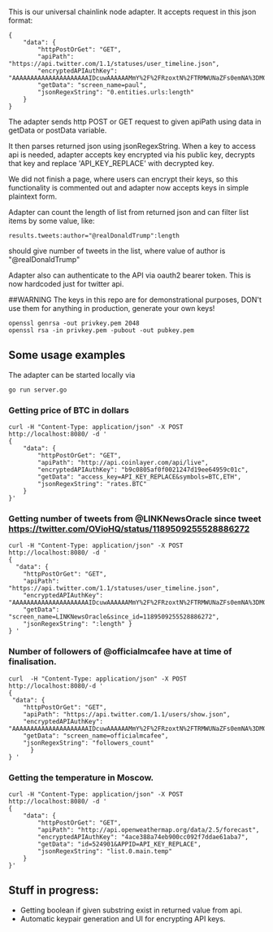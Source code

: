 This is our universal chainlink node adapter. It accepts request in this json format:


```
{
    "data": {
        "httpPostOrGet": "GET",
        "apiPath": "https://api.twitter.com/1.1/statuses/user_timeline.json",
        "encryptedAPIAuthKey": "AAAAAAAAAAAAAAAAAAAAAIDcuwAAAAAAMmY%2F%2FRzoxtN%2FTRMWUNaZFs0emNA%3DMGPWccKRN9kt3HMCOuuaDDfFhgp2pZo9mUB3G48uLCqLrVycpV",
        "getData": "screen_name=paul",
        "jsonRegexString": "0.entities.urls:length"
    }
}
```

The adapter sends http POST or GET request to given apiPath using data in getData or postData variable.

It then parses returned json using jsonRegexString.
When a key to access api is needed, adapter accepts key encrypted via his public key,
 decrypts that key and replace 'API_KEY_REPLACE' with decrypted key.

We did not finish a page, where users can encrypt their keys, so this functionality is commented out
and adapter now accepts keys in simple plaintext form.

Adapter can count the length of list from returned json and can filter list items by some value, like:
```
results.tweets:author="@realDonaldTrump":length
```
should give number of tweets in the list, where value of author is "@realDonaldTrump"

Adapter also can authenticate to the API via oauth2 bearer token. This is now hardcoded just for twitter api.

##WARNING
The keys in this repo are for demonstrational purposes,
DON't use them for anything in production, generate your own keys!

```
openssl genrsa -out privkey.pem 2048
openssl rsa -in privkey.pem -pubout -out pubkey.pem
```

## Some usage examples

The adapter can be started locally via 
```
go run server.go
```


### Getting price of BTC in dollars

```
curl -H "Content-Type: application/json" -X POST http://localhost:8080/ -d ' 
{
    "data": {
        "httpPostOrGet": "GET",
        "apiPath": "http://api.coinlayer.com/api/live",
        "encryptedAPIAuthKey": "b9c0805af0f0021247d19ee64959c01c",
        "getData": "access_key=API_KEY_REPLACE&symbols=BTC,ETH",
        "jsonRegexString": "rates.BTC"
    }
}'
```

### Getting number of tweets from @LINKNewsOracle since tweet https://twitter.com/OVioHQ/status/1189509255528886272

```
curl -H "Content-Type: application/json" -X POST http://localhost:8080/ -d '  
{
  "data": { 
    "httpPostOrGet": "GET", 
    "apiPath": "https://api.twitter.com/1.1/statuses/user_timeline.json", 
    "encryptedAPIAuthKey": "AAAAAAAAAAAAAAAAAAAAAIDcuwAAAAAAMmY%2F%2FRzoxtN%2FTRMWUNaZFs0emNA%3DMGPWccKRN9kt3HMCOuuaDDfFhgp2pZo9mUB3G48uLCqLrVycpV", 
    "getData": "screen_name=LINKNewsOracle&since_id=1189509255528886272", 
    "jsonRegexString": ":length" } 
} '
```

### Number of followers of @officialmcafee have at time of finalisation.

```
curl  -H "Content-Type: application/json" -X POST http://localhost:8080/-d ' 
{
 "data": {
    "httpPostOrGet": "GET",
    "apiPath": "https://api.twitter.com/1.1/users/show.json",
    "encryptedAPIAuthKey": "AAAAAAAAAAAAAAAAAAAAAIDcuwAAAAAAMmY%2F%2FRzoxtN%2FTRMWUNaZFs0emNA%3DMGPWccKRN9kt3HMCOuuaDDfFhgp2pZo9mUB3G48uLCqLrVycpV",
    "getData": "screen_name=officialmcafee",
    "jsonRegexString": "followers_count"
      }
} '
```

### Getting the temperature in Moscow.

```
curl -H "Content-Type: application/json" -X POST http://localhost:8080/ -d '
{
    "data": {
        "httpPostOrGet": "GET",
        "apiPath": "http://api.openweathermap.org/data/2.5/forecast",
        "encryptedAPIAuthKey": "4ace388a74eb900cc092f7ddae61aba7",
        "getData": "id=524901&APPID=API_KEY_REPLACE",
        "jsonRegexString": "list.0.main.temp"
    }
}'
```

## Stuff in progress:
- Getting boolean if given substring exist in returned value from api.
- Automatic keypair generation and UI for encrypting API keys.